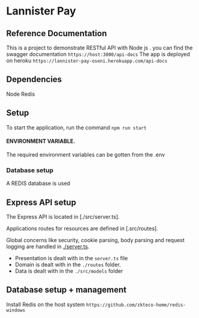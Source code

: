 # Lannister Pay

## Reference Documentation
This is a project to demonstrate RESTful API with Node js .
you can find the swagger documentation `https://host:3000/api-docs`
The app is deployed on heroku `https://lannister-pay-oseni.herokuapp.com/api-docs`

## Dependencies
Node
Redis

## Setup
To start the application, run the command `npm run start`

#### ENVIRONMENT VARIABLE.
The required environment variables can be gotten from the .env

### Database setup

A REDIS database is used

## Express API setup

The Express API is located in [./src/server.ts].

Applications routes for resources are defined in [.src/routes].

Global concerns like security, cookie parsing, body parsing and request logging are handled in [./server.ts](./server.ts).


- Presentation is dealt with in the `server.ts` file
- Domain is dealt with in the `./routes` folder. 
- Data is dealt with in the `./src/models` folder

## Database setup + management

Install Redis on the host system `https://github.com/zkteco-home/redis-windows`

```


